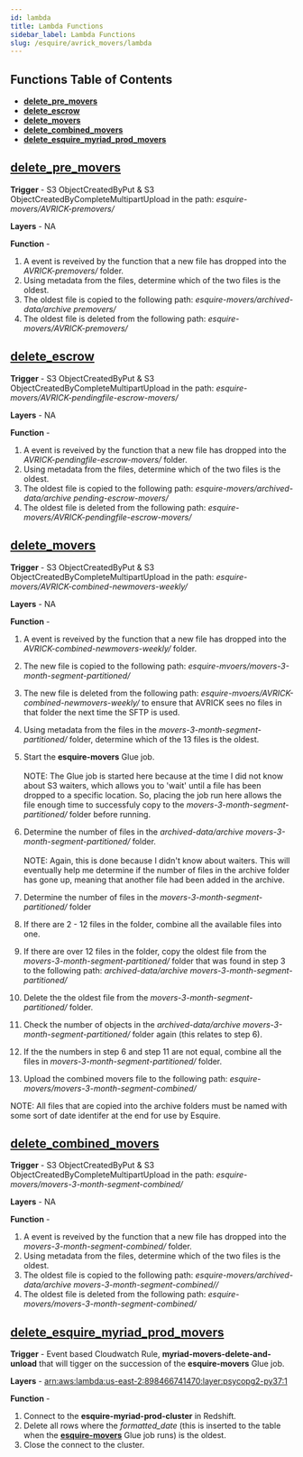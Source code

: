 ```yaml
---
id: lambda
title: Lambda Functions
sidebar_label: Lambda Functions
slug: /esquire/avrick_movers/lambda
---
```


## Functions Table of Contents
- [**delete_pre_movers**](#delete_pre_movers)
- [**delete_escrow**](#delete_escrow)
- [**delete_movers**](#delete_movers)
- [**delete_combined_movers**](#delete_combined_movers)
- [**delete_esquire_myriad_prod_movers**](#delete_esquire_myriad_prod_movers)





## [**delete_pre_movers**](https://us-east-2.console.aws.amazon.com/lambda/home?region=us-east-2#/functions/delete_pre_movers?tab=configuration)

**Trigger** - S3 ObjectCreatedByPut & S3 ObjectCreatedByCompleteMultipartUpload in the path: *esquire-movers/AVRICK-premovers/*

**Layers** - NA

**Function** - 
  1. A event is reveived by the function that a new file has dropped into the *AVRICK-premovers/* folder. 
  2. Using metadata from the files, determine which of the two files is the oldest. 
  3. The oldest file is copied to the following path: *esquire-movers/archived-data/archive premovers/* 
  4. The oldest file is deleted from the following path: *esquire-movers/AVRICK-premovers/*


## [**delete_escrow**](https://us-east-2.console.aws.amazon.com/lambda/home?region=us-east-2#/functions/delete_escrow?tab=configuration)

**Trigger** - S3 ObjectCreatedByPut & S3 ObjectCreatedByCompleteMultipartUpload in the path: *esquire-movers/AVRICK-pendingfile-escrow-movers/*

**Layers** - NA

**Function** - 
  1. A event is reveived by the function that a new file has dropped into the *AVRICK-pendingfile-escrow-movers/* folder. 
  2. Using metadata from the files, determine which of the two files is the oldest. 
  3. The oldest file is copied to the following path: *esquire-movers/archived-data/archive pending-escrow-movers/* 
  4. The oldest file is deleted from the following path: *esquire-movers/AVRICK-pendingfile-escrow-movers/*


## [**delete_movers**](https://us-east-2.console.aws.amazon.com/lambda/home?region=us-east-2#/functions/delete_movers?tab=configuration)

**Trigger** - S3 ObjectCreatedByPut & S3 ObjectCreatedByCompleteMultipartUpload in the path: *esquire-movers/AVRICK-combined-newmovers-weekly/*

**Layers** - NA

**Function** - 
  1. A event is reveived by the function that a new file has dropped into the *AVRICK-combined-newmovers-weekly/* folder. 
  2. The new file is copied to the following path: *esquire-mvoers/movers-3-month-segment-partitioned/*
  3. The new file is deleted from the following path: *esquire-mvoers/AVRICK-combined-newmovers-weekly/* to ensure that AVRICK sees no files in that folder the next time the SFTP is used.
  4. Using metadata from the files in the *movers-3-month-segment-partitioned/* folder, determine which of the 13 files is the oldest. 
  5. Start the **esquire-movers** Glue job. <br />
  <br /> NOTE: The Glue job is started here because at the time I did not know about S3 waiters, which allows you to 'wait' until a file has been dropped to a specific location. So, placing the job run here allows the file enough time to successfuly copy to the *movers-3-month-segment-partitioned/* folder before running.
  
  6. Determine the number of files in the *archived-data/archive movers-3-month-segment-partitioned/* folder. <br /> 
   <br /> NOTE: Again, this is done because I didn't know about waiters. This will eventually help me determine if the number of files in the archive folder has gone up, meaning that another file had been added in the archive. <br/>
   
  7. Determine the number of files in the *movers-3-month-segment-partitioned/* folder
  8. If there are 2 - 12 files in the folder, combine all the available files into one. 
  9. If there are over 12 files in the folder, copy the oldest file from the *movers-3-month-segment-partitioned/* folder that was found in step 3 to the following path: *archived-data/archive movers-3-month-segment-partitioned/*
  10. Delete the the oldest file from the *movers-3-month-segment-partitioned/* folder.
  11. Check the number of objects in the *archived-data/archive movers-3-month-segment-partitioned/* folder again (this relates to step 6). 
  12. If the the numbers in step 6 and step 11 are not equal, combine all the files in *movers-3-month-segment-partitioned/* folder. 
  13. Upload the combined movers file to the following path: *esquire-movers/movers-3-month-segment-combined/*
   
 NOTE: All files that are copied into the archive folders must be named with some sort of date identifer at the end for use by Esquire. <br /> 


## [**delete_combined_movers**](https://us-east-2.console.aws.amazon.com/lambda/home?region=us-east-2#/functions/delete_combined_movers?tab=configuration)

**Trigger** - S3 ObjectCreatedByPut & S3 ObjectCreatedByCompleteMultipartUpload in the path: *esquire-movers/movers-3-month-segment-combined/*

**Layers** - NA

**Function** - 
  1. A event is reveived by the function that a new file has dropped into the *movers-3-month-segment-combined/* folder. 
  2. Using metadata from the files, determine which of the two files is the oldest. 
  3. The oldest file is copied to the following path: *esquire-movers/archived-data/archive movers-3-month-segment-combined//* 
  4. The oldest file is deleted from the following path: *esquire-movers/movers-3-month-segment-combined/*


## [**delete_esquire_myriad_prod_movers**](https://us-east-2.console.aws.amazon.com/lambda/home?region=us-east-2#/functions?f0=true&n0=false&op=and&v0=delete)

**Trigger** - Event based Cloudwatch Rule, **myriad-movers-delete-and-unload** that will tigger on the succession of the **esquire-movers** Glue job.

**Layers** - [arn:aws:lambda:us-east-2:898466741470:layer:psycopg2-py37:1](https://github.com/jetbridge/psycopg2-lambda-layer/blob/master/README.md)

**Function** - 
  1. Connect to the **esquire-myriad-prod-cluster** in Redshift. 
  2. Delete all rows where the *formatted_date* (this is inserted to the table when the [**esquire-movers**](https://us-east-2.console.aws.amazon.com/glue/home?region=us-east-2#editJob:isNewlyCreated=false;jobName=esquire-movers) Glue job runs) is the oldest. 
  3. Close the connect to the cluster. 
